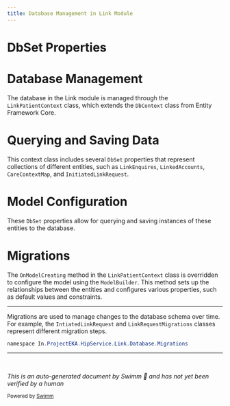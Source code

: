 ```yaml
---
title: Database Management in Link Module
---
```

# DbSet Properties

# Database Management

The database in the Link module is managed through the `LinkPatientContext` class, which extends the `DbContext` class from Entity Framework Core.

# Querying and Saving Data

This context class includes several `DbSet` properties that represent collections of different entities, such as `LinkEnquires`, `LinkedAccounts`, `CareContextMap`, and <SwmToken path="src/In.ProjectEKA.HipService/Link/Database/Migrations/20200419184602_IntiatedLinkRequest.cs" pos="10:2:2" line-data="                &quot;InitiatedLinkRequest&quot;,">`InitiatedLinkRequest`</SwmToken>.

# Model Configuration

These `DbSet` properties allow for querying and saving instances of these entities to the database.

# Migrations

The `OnModelCreating` method in the `LinkPatientContext` class is overridden to configure the model using the `ModelBuilder`. This method sets up the relationships between the entities and configures various properties, such as default values and constraints.

<SwmSnippet path="/src/In.ProjectEKA.HipService/Link/Database/Migrations/20200419184602_IntiatedLinkRequest.cs" line="1">

---

Migrations are used to manage changes to the database schema over time. For example, the <SwmToken path="src/In.ProjectEKA.HipService/Link/Database/Migrations/20200419184602_IntiatedLinkRequest.cs" pos="5:7:7" line-data="    public partial class IntiatedLinkRequest : Migration">`IntiatedLinkRequest`</SwmToken> and `LinkRequestMigrations` classes represent different migration steps.

```c#
﻿namespace In.ProjectEKA.HipService.Link.Database.Migrations
```

---

</SwmSnippet>

&nbsp;

*This is an auto-generated document by Swimm 🌊 and has not yet been verified by a human*

<SwmMeta version="3.0.0" repo-id="Z2l0aHViJTNBJTNBaGlwLXNlcnZpY2UlM0ElM0FTd2ltbS1EZW1v" repo-name="hip-service"><sup>Powered by [Swimm](/)</sup></SwmMeta>
